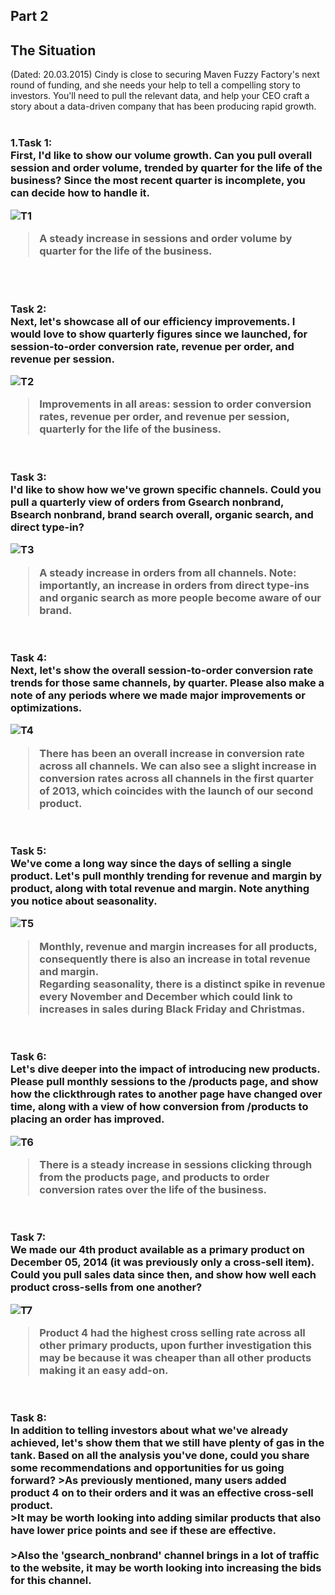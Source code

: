 <h2><a href="#">&#x200B;</a>Part 2</h2>
<h2><a href="#">&#x200B;</a>The Situation</h2>
(Dated: 20.03.2015)
Cindy is close to securing Maven Fuzzy Factory's next round of funding, and she needs your help to tell a compelling story to investors. You'll need to pull the relevant data, and help your CEO craft a story about a data-driven company that has been producing rapid growth.
<br>
<br>
<h3><a href="#">&#x200B;</a>
1.Task 1:<br>
First, I'd like to show our volume growth. Can you pull overall session and order volume, trended by quarter for the life of the business? Since the most recent quarter is incomplete, you can decide how to handle it.
  
![T1](https://github.com/cdanielz98/maven-fuzzy-factory-sql/assets/135237144/25aded98-d856-42e0-bd85-c981d51a6368)

> A steady increase in sessions and order volume by quarter for the life of the business.
<br>
<br>

Task 2:<br>
Next, let's showcase all of our efficiency improvements. I would love to show quarterly figures since we launched, for session-to-order conversion rate, revenue per order, and revenue per session.

![T2](https://github.com/cdanielz98/maven-fuzzy-factory-sql/assets/135237144/3665d1a5-d718-41e1-ae0a-acfe1039f509)

>Improvements in all areas: session to order conversion rates, revenue per order, and revenue per session, quarterly for the life of the business.
<br>
<br>
Task 3:<br>
I'd like to show how we've grown specific channels. Could you pull a quarterly view of orders from Gsearch nonbrand, Bsearch nonbrand, brand search overall, organic search, and direct type-in?

![T3](https://github.com/cdanielz98/maven-fuzzy-factory-sql/assets/135237144/57e7c82e-4b79-4fcd-b454-0392bea832b0)

>A steady increase in orders from all channels. Note: importantly, an increase in orders from direct type-ins and organic search as more people become aware of our brand.
<br>
<br>
Task 4:<br>
Next, let's show the overall session-to-order conversion rate trends for those same channels, by quarter. Please also make a note of any periods where we made major improvements or optimizations.

![T4](https://github.com/cdanielz98/maven-fuzzy-factory-sql/assets/135237144/930d27f9-319d-4399-8036-741d50dbd78c)

> There has been an overall increase in conversion rate across all channels.
> We can also see a slight increase in conversion rates across all channels in the first quarter of 2013, which coincides with the launch of our second product.
<br>
<br>
Task 5:<br>
We've come a long way since the days of selling a single product. Let's pull monthly trending for revenue and margin by product, along with total revenue and margin. Note anything you notice about seasonality.

![T5](https://github.com/cdanielz98/maven-fuzzy-factory-sql/assets/135237144/b9c791e9-8446-47d7-8904-4942c84f3c4e)

>Monthly, revenue and margin increases for all products, consequently there is also an increase in total revenue and margin.<br>
>Regarding seasonality, there is a distinct spike in revenue every November and December which could link to increases in sales during Black Friday and Christmas.
<br>
<br>
Task 6:<br>
Let's dive deeper into the impact of introducing new products. Please pull monthly sessions to the /products page, and show how the clickthrough rates to another page have changed over time, along with a view of how conversion from /products to placing an order has improved.

![T6](https://github.com/cdanielz98/maven-fuzzy-factory-sql/assets/135237144/a90debe7-71d4-414b-b579-afdfb90c5178)

>There is a steady increase in sessions clicking through from the products page, and products to order conversion rates over the life of the business.
<br>
<br>
Task 7:<br>
We made our 4th product available as a primary product on December 05, 2014 (it was previously only a cross-sell item). Could you pull sales data since then, and show how well each product cross-sells from one another?

![T7](https://github.com/cdanielz98/maven-fuzzy-factory-sql/assets/135237144/968d5aee-e818-470e-aef3-984274d74ae4)

>Product 4 had the highest cross selling rate across all other primary products, upon further investigation this may be because it was cheaper than all other products making it an easy add-on.
<br>
<br>
Task 8:<br>
In addition to telling investors about what we've already achieved, let's show them that we still have plenty of gas in the tank. Based on all the analysis you've done, could you share some recommendations and opportunities for us going forward?
>As previously mentioned, many users added product 4 on to their orders and it was an effective cross-sell product.<br>
>It may be worth looking into adding similar products that also have lower price points and see if these are effective.<br>
<br>
>Also the 'gsearch_nonbrand' channel brings in a lot of traffic to the website, it may be worth looking into increasing the bids for this channel.
